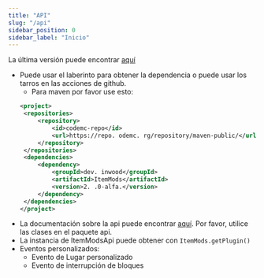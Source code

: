 ```yaml
---
title: "API"
slug: "/api"
sidebar_position: 0
sidebar_label: "Inicio"
---
```


La última versión puede encontrar [aquí](https://ci.codemc.io/job/CodeDoctorDE/job/ItemMods/lastStableBuild/)

* Puede usar el laberinto para obtener la dependencia o puede usar los tarros en las acciones de github.
    * Para maven por favor use esto:
   ```xml
  <project>
    <repositories>
        <repository>
            <id>codemc-repo</id>
            <url>https://repo. odemc. rg/repository/maven-public/</url>
        </repository>
    </repositories>
    <dependencies>
        <dependency>
            <groupId>dev. inwood</groupId>
            <artifactId>ItemMods</artifactId>
            <version>2. .0-alfa.</version>
        </dependency>
    </dependencies>
  </project>
   ```
* La documentación sobre la api puede encontrar [aquí](https://itemmods.linwood.dev/apidocs). Por favor, utilice las clases en el paquete api.
* La instancia de ItemModsApi puede obtener con `ItemMods.getPlugin()`
* Eventos personalizados:
    * Evento de Lugar personalizado
    * Evento de interrupción de bloques

